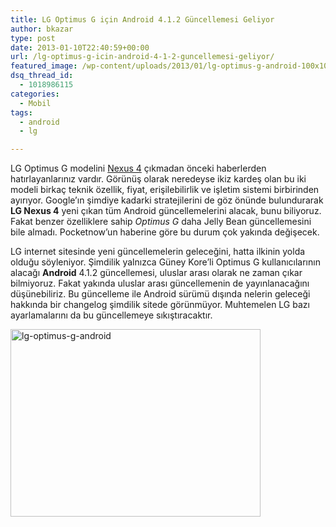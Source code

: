 ```yaml
---
title: LG Optimus G için Android 4.1.2 Güncellemesi Geliyor
author: bkazar
type: post
date: 2013-01-10T22:40:59+00:00
url: /lg-optimus-g-icin-android-4-1-2-guncellemesi-geliyor/
featured_image: /wp-content/uploads/2013/01/lg-optimus-g-android-100x100.jpg
dsq_thread_id:
  - 1018986115
categories:
  - Mobil
tags:
  - android
  - lg

---
```

LG Optimus G modelini [Nexus 4][1] çıkmadan önceki haberlerden hatırlayanlarınız vardır. Görünüş olarak neredeyse ikiz kardeş olan bu iki modeli birkaç teknik özellik, fiyat, erişilebilirlik ve işletim sistemi birbirinden ayırıyor. Google’ın şimdiye kadarki stratejilerini de göz önünde bulundurarak **LG Nexus 4** yeni çıkan tüm Android güncellemelerini alacak, bunu biliyoruz. Fakat benzer özelliklere sahip _Optimus G_ daha Jelly Bean güncellemesini bile almadı. Pocketnow’un haberine göre bu durum çok yakında değişecek.

LG internet sitesinde yeni güncellemelerin geleceğini, hatta ilkinin yolda olduğu söyleniyor. Şimdilik yalnızca Güney Kore’li Optimus G kullanıcılarının alacağı **Android** 4.1.2 güncellemesi, uluslar arası olarak ne zaman çıkar bilmiyoruz. Fakat yakında uluslar arası güncellemenin de yayınlanacağını düşünebiliriz. Bu güncelleme ile Android sürümü dışında nelerin geleceği hakkında bir changelog şimdilik sitede görünmüyor. Muhtemelen LG bazı ayarlamalarını da bu güncellemeye sıkıştıracaktır.

<img class="aligncenter size-large wp-image-10715" alt="lg-optimus-g-android" src="https://www.murekkep.org/wp-content/uploads/2013/01/lg-optimus-g-android-400x300.jpg" width="400" height="300" srcset="https://www.murekkep.org/wp-content/uploads/2013/01/lg-optimus-g-android-400x300.jpg 400w, https://www.murekkep.org/wp-content/uploads/2013/01/lg-optimus-g-android-50x37.jpg 50w, https://www.murekkep.org/wp-content/uploads/2013/01/lg-optimus-g-android-125x93.jpg 125w, https://www.murekkep.org/wp-content/uploads/2013/01/lg-optimus-g-android-266x200.jpg 266w, https://www.murekkep.org/wp-content/uploads/2013/01/lg-optimus-g-android-406x305.jpg 406w, https://www.murekkep.org/wp-content/uploads/2013/01/lg-optimus-g-android.jpg 700w" sizes="(max-width: 400px) 100vw, 400px" />

 [1]: https://www.murekkep.org/lg-nexus-4-teknik-ozellikleri-artilarieksileri-8816